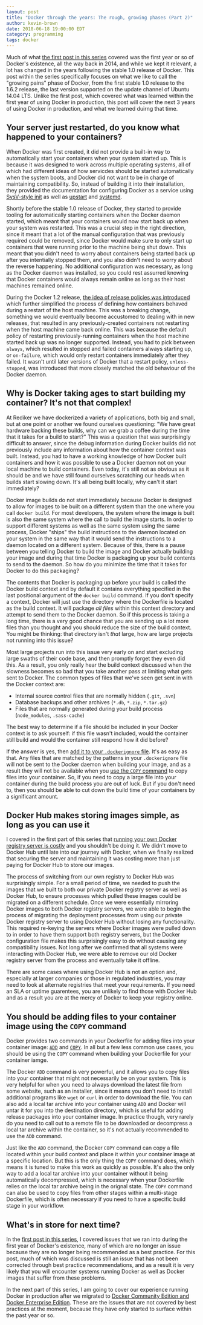 ```yaml
---
layout: post
title: "Docker through the years: The rough, growing phases (Part 2)"
author: kevin-brown
date: 2018-06-18 19:00:00 EDT
category: programming
tags: docker
---
```


Much of what [the first post in this series][docker-through-part-1] covered was the first year or so of Docker's existence, all the way back in 2014, and while we kept it relevant, a lot has changed in the years following the stable 1.0 release of Docker. This post within the series specifically focuses on what we like to call the "growing pains" phase of Docker, from the first stable 1.0 release to the 1.6.2 release, the last version supported on the update channel of Ubuntu 14.04 LTS. Unlike the first post, which covered what was learned within the first year of using Docker in production, this post will cover the next 3 years of using Docker in production, and what we learned duirng that time.

## Your server just restarted, do you know what happened to your containers?

When Docker was first created, it did not provide a built-in way to automatically start your containers when your system started up. This is because it was designed to work across multiple operating systems, all of which had different ideas of how servicdes should be started automatically when the system boots, and Docker did not want to be in charge of maintaining compatibility. So, instead of building it into their installation, they provided the documentation for configuring Docker as a service using [SysV-style init][wikipedia-sysv-init] as well as [upstart][wikipedia-upstart] and [systemd][wikipedia-systemd].

Shortly before the stable 1.0 release of Docker, they started to provide tooling for automatically starting containers when the Docker daemon started, which meant that your containers would now start back up when your system was restarted. This was a crucial step in the right direction, since it meant that a lot of the manual configuration that was previously required could be removed, since Docker would make sure to only start up containers that were running prior to the machine being shut down. This meant that you didn't need to worry about containers being started back up after you intentially stopped them, and you also didn't need to worry about the reverse happening. No additional configuration was necessary, as long as the Docker daemon was installed, so you could rest assurred knowing that Docker containers would always remain online as long as their host machines remained online.

During the Docker 1.2 release, [the idea of release policies was introduced][docker-1.4-restart-policies] which further simplified the process of defining how containers behaved during a restart of the host machine. This was a breaking change, something we would eventually become accustomed to dealing with in new releases, that resulted in any previously-created containers not restarting when the host machine came back online. This was because the default policy of restarting previously-running containers when the host machine started back up was no longer supported. Instead, you had to pick between `always`, which resulted in stopped and failed containers always starting up, or `on-failure`, which would only restart containers immediately after they failed. It wasn't until later versions of Docker that a restart policy, `unless-stopped`, was introduced that more closely matched the old behaviour of the Docker daemon.

## Why is Docker taking ages to start building my container? It's not that complex!

At Rediker we have dockerized a variety of applications, both big and small, but at one point or another we found ourselves questioning: "We have great hardware backing these builds, why can we grab a coffee during the time that it takes for a build to start?" This was a question that was surprisingly difficult to answer, since the debug information during Docker builds did not previously include any information about how the container context was built. Instead, you had to have a working knowledge of how Docker built containers and how it was possible to use a Docker daemon not on your local machine to build containers. Even today, it's still not as obvious as it should be and we have still found ourselves scratching our heads when builds start slowing down. It's all being built locally, why can't it start immediately?

Docker image builds do not start immediately because Docker is designed to allow for images to be built on a different system than the one where you call `docker build`. For most developers, the system where the image is built is also the same system where the call to build the image starts. In order to support different systems as well as the same system using the same process, Docker "ships" the build instructions to the daemon located on your system in the same way that it would send the instructions to a daemon located on a different system. Because of this, there is a pause between you telling Docker to build the image and Docker actually building your image and during that time Docker is packaging up your build contents to send to the daemon. So how do you minimize the time that it takes for Docker to do this packaging?

The contents that Docker is packaging up before your build is called the Docker build context and by default it contains everything specified in the last positional argument of the `docker build` command. If you don't specify a context, Docker will just use the directory where the Dockerfile is located as the build context. It will package _all files_ within this context directory and attempt to send them to the Docker daemon. So if this process is taking a long time, there is a very good chance that you are sending up a lot more files than you thought and you should reduce the size of the build context. You might be thinking: that directory isn't _that_ large, how are large projects not running into this issue?

Most large projects run into this issue very early on and start excluding large swaths of their code base, and then promptly forget they even did this. As a result, you only really hear the build context discussed when the slowness becomes so bad that you take another pass at limiting what gets sent to Docker. The common types of files that we've seen get sent in with the Docker context are:

* Internal source control files that are normally hidden (`.git`, `.svn`)
* Database backups and other archives (`*.db`, `*.zip`, `*.tar.gz`)
* Files that are normally generated during your build process (`node_modules`, `.sass-cache`)

The best way to determine if a file should be included in your Docker context is to ask yourself: if this file wasn't included, would the container still build and would the container still respond how it did before?

If the answer is yes, then [add it to your `.dockerignore` file][docker-builder-dockerignore]. It's as easy as that. Any files that are matched by the patterns in your `.dockerignore` file will not be sent to the Docker daemon when building your image, and as a result they will not be available when you [use the `COPY` command][docker-builder-copy] to copy files into your container. So, if you need to copy a large file into your container during the build process you are out of luck. But if you don't need to, then you should be able to cut down the build time of your containers by a significant amount.

## Docker Hub makes storing images simple, as long as you can use it

I covered in the first part of this series that [running your own Docker registry server is costly][docker-through-part-1-registry] and you shouldn't be doing it. We didn't move to Docker Hub until late into our journey with Docker, when we finally realized that securing the server and maintaining it was costing more than just paying for Docker Hub to store our images.

The process of switching from our own registry to Docker Hub was surprisingly simple. For a small period of time, we needed to push the images that we built to both our private Docker registry server as well as Docker Hub, to ensure processes which pulled these images could be migrated on a different schedule. Once we were essentially mirroring Docker images to both Docker registry servers, we were able to begin the process of migrating the deployment processes from using our private Docker registry server to using Docker Hub without losing any functionality. This required re-keying the servers where Docker images were pulled down to in order to have them support both registry servers, but the Docker configuration file makes this surprisingly easy to do without causing any compatibility issues. Not long after we confirmed that all systems were interacting with Docker Hub, we were able to remove our old Docker registry server from the process and eventually take it offline.

There are some cases where using Docker Hub is not an option and, especially at larger companies or those in regulated industries, you may need to look at alternate registries that meet your requirements. If you need an SLA or uptime guarentees, you are unlikely to find those with Docker Hub and as a result you are at the mercy of Docker to keep your registry online.

## You should be adding files to your container image using the `COPY` command

Docker provides two commands in your Dockerfile for adding files into your container image: [`ADD`][docker-builder-add] and [`COPY`][docker-builder-copy]. In all but a few less common use cases, you should be using the `COPY` command when building your Dockerfile for your container iamge.

The Docker `ADD` command is very powerful, and it allows you to copy files into your container that might not necessarily be on your system. This is very helpful for when you need to always download the latest file from some website, such as an installer, since it means you don't need to install additional programs like `wget` or `curl` in order to download the file. You can also add a local tar archive into your container using `ADD` and Docker will untar it for you into the destination directory, which is useful for adding release packages into your container image. In practice though, very rarely do you need to call out to a remote file to be downloaded or decompress a local tar archive within the container, so it's not actually recommended to use the `ADD` command.

Just like the `ADD` command, the Docker `COPY` command can copy a file located within your build context and place it within your container image at a specific location. But this is the only thing the `COPY` command does, which means it is tuned to make this work as quickly as possible. It's also the only way to add a local tar archive into your container without it being automatically decompressed, which is necessary when your Dockerfile relies on the local tar archive being in the orignal state. The `COPY` command can also be used to copy files from other stages within a multi-stage Dockerfile, which is often necessary if you need to have a specific build stage in your workflow.

## What's in store for next time?

In the [first post in this series][docker-through-part-1], I covered issues that we ran into during the first year of Docker's existence, many of which are no longer an issue because they are no longer being recommended as a best practice. For this post, much of which was discussed is still an issue that has not been corrected through best practice recommendations, and as a result it is very likely that you will encounter systems running Docker as well as Docker images that suffer from these problems.

In the next part of this series, I am going to cover our experience running Docker in production after we migrated to [Docker Community Edition and Docker Enterprise Edition][docker-blog-ee]. These are the issues that are not covered by best practices at the moment, because they have only started to surface within the past year or so.


[docker-1.4-restart-policies]: https://docs.docker.com/v1.4/reference/commandline/cli/#restart-policies
[docker-blog-ee]: https://blog.docker.com/2017/03/docker-enterprise-edition/
[docker-builder-add]: https://docs.docker.com/engine/reference/builder/#add
[docker-builder-copy]: https://docs.docker.com/engine/reference/builder/#copy
[docker-builder-dockerignore]: https://docs.docker.com/engine/reference/builder/#dockerignore-file
[docker-through-part-1]: /programming/2017/11/25/docker-through-the-years-part-1.html
[docker-through-part-1-registry]: /programming/2017/11/25/docker-through-the-years-part-1.html#hosting-your-own-docker-registry-server-is-costly-andor-time-consuming
[wikipedia-systemd]: https://en.wikipedia.org/wiki/Systemd
[wikipedia-sysv-init]: https://en.wikipedia.org/wiki/Init#SysV-style
[wikipedia-upstart]: https://en.wikipedia.org/wiki/Upstart
